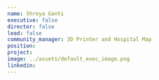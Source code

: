 ```yaml
---
name: Shreya Ganti
executive: false
director: false
lead: false
community_manager: 3D Printer and Hospital Map
position:
project:  
image: ../assets/default_exec_image.png
linkedin: 
---
```

